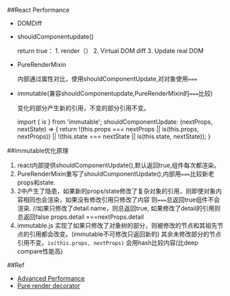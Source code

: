 ##React Performance
+ DOMDiff
+ shouldComponentupdate()

    return true：
        1. render（）
        2. Virtual DOM diff
        3. Update real DOM
        
+ PureRenderMixin

  内部通过属性对比，使用shouldComponentUpdate,对对象使用`===`
  

+ immutable(兼容shouldComponentupdate,PureRenderMixin的`===`比较)

  变化的部分产生新的引用，不变的部分引用不变。
   
    import { is } from 'immutable';
    shouldComponentUpdate: (nextProps, nextState) => {
    return !(this.props === nextProps || is(this.props, nextProps)) ||
            !(this.state === nextState || is(this.state, nextState));
    }

##immutable优化原理

1. react内部提供shouldComponentUpdate(),默认返回true,组件每次都渲染。  
2. PureRenderMixin重写了shouldComponentUpdate(),内部用`===`比较新老props和state.  
3. 2中产生了隐患，如果新的props/state修改了复杂对象的引用，则即使对象内容相同也会渲染，如果没有修改引用只修改了内容
   则`===`总返回true组件不会渲染.
    //如果只修改了detail.name，则总返回true, 如果修改了detail的引用则总返回false
    props.detail ===nextProps.detail
4. immutable.js 实现了如果只修改了对象树的部分，则被修改的节点和其祖先节点的引用都会改变。(immutable不可修改只返回新的)
   其余未修改部分的节点引用不变。`is(this.props, nextProps)` 会用hash比较内容(比deep compare性能高)
 


##Ref

+ [Advanced Performance](https://facebook.github.io/react/docs/advanced-performance.html)
+ [Pure render decorator](https://segmentfault.com/a/1190000004290333)